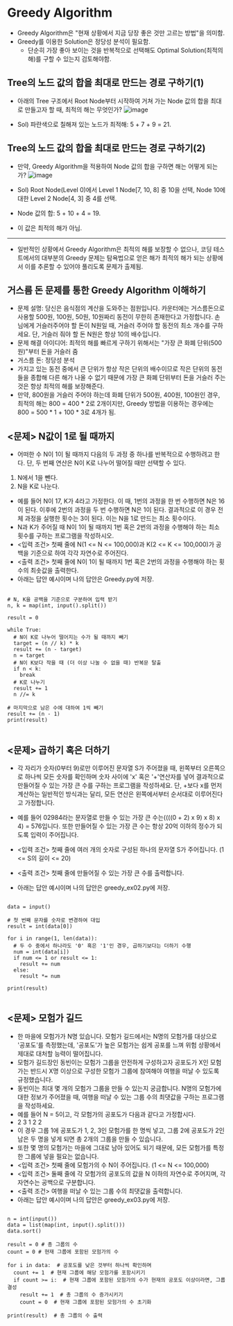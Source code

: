 Greedy Algorithm
=============

* Greedy Algorithm은 "현재 상황에서 지금 당장 좋은 것만 고르는 방법"을 의미함.
* Greedy를 이용한 Solution은 정당성 분석이 필요함.
  * 단순히 가장 좋아 보이는 것을 반복적으로 선택해도 Optimal Solution(최적의 해)를 구할 수 있는지 검토해야함.

Tree의 노드 값의 합을 최대로 만드는 경로 구하기(1)
-------------
* 아래의 Tree 구조에서 Root Node부터 시작하여 거쳐 가는 Node 값의 합을 최대로 만들고자 할 때, 최적의 해는 무엇인가?
![image](https://github.com/yhyim0627/practice/assets/115547566/1cdaa682-a5be-4609-97dd-2423f81fdb44)

 * Sol) 파란색으로 칠해져 있는 노드가 최적해: 5 + 7 + 9 = 21.

Tree의 노드 값의 합을 최대로 만드는 경로 구하기(2)
-------------
* 만약, Greedy Algorithm을 적용하여 Node 값의 합을 구하면 해는 어떻게 되는가?
![image](https://github.com/yhyim0627/practice/assets/115547566/53ae6b0f-4a75-477e-b303-312c5931aac6)

 * Sol) Root Node(Level 0)에서 Level 1 Node[7, 10, 8] 중 10을 선택, Node 10에 대한 Level 2 Node[4, 3] 중 4를 선택.
 * Node 값의 합: 5 + 10 + 4 = 19.
 * 이 값은 최적의 해가 아님.

-------------
* 일반적인 상황에서 Greedy Algorithm은 최적의 해를 보장할 수 없으나, 코딩 테스트에서의 대부분의 Greedy 문제는 탐욕법으로 얻은 해가 최적의 해가 되는 상황에서 이를 추론할 수 있어야 풀리도록 문제가 출제됨.

거스름 돈 문제를 통한 Greedy Algorithm 이해하기
-------------
* 문제 설명: 당신은 음식점의 계산을 도와주는 점원입니다. 카운터에는 거스름돈으로 사용할 500원, 100원, 50원, 10원짜리 동전이 무한히 존재한다고 가정합니다. 손님에게 거슬러주어야 할 돈이 N원일 때, 거슬러 주어야 할 동전의 최소 개수를 구하세요. 단, 거슬러 줘야 할 돈 N원은 항상 10의 배수입니다.
* 문제 해결 아이디어: 최적의 해를 빠르게 구하기 위해서는 "가장 큰 화폐 단위(500원)"부터 돈을 거슬러 줌
* 거스름 돈: 정당성 분석
 * 가지고 있는 동전 중에서 큰 단위가 항상 작은 단위의 배수이므로 작은 단위의 동전들을 종합해 다른 해가 나올 수 없기 때문에 가장 큰 화폐 단위부터 돈을 거슬러 주는 것은 항상 최적의 해를 보장해준다.
 * 만약, 800원을 거슬러 주어야 하는데 화폐 단위가 500원, 400원, 100원인 경우, 최적의 해는 800 = 400 * 2로 2개이지만, Greedy 방법을 이용하는 경우에는 800 = 500 * 1 + 100 * 3로 4개가 됨.


<문제> N값이 1로 될 때까지
-------------
* 어떠한 수 N이 1이 될 때까지 다음의 두 과정 중 하나를 반복적으로 수행하려고 한다. 단, 두 번째 연산은 N이 K로 나누어 떨어질 때만 선택할 수 있다.
 1. N에서 1을 뺀다.
 2. N을 K로 나눈다.

* 예를 들어 N이 17, K가 4라고 가정한다. 이 때, 1번의 과정을 한 번 수행하면 N은 16이 된다. 이후에 2번의 과정을 두 번 수행하면 N은 1이 된다. 결과적으로 이 경우 전체 과정을 실행한 횟수는 3이 된다. 이는 N을 1로 만드는 최소 횟수이다.
* N과 K가 주어질 때 N이 1이 될 때까지 1번 혹은 2번의 과정을 수행해야 하는 최소 횟수를 구하는 프로그램을 작성하시오.
* <입력 조건> 첫째 줄에 N(1 <= N <= 100,000)과 K(2 <= K <= 100,000)가 공백을 기준으로 하여 각각 자연수로 주어진다.
* <출력 조건> 첫째 줄에 N이 1이 될 때까지 1번 혹은 2번의 과정을 수행해야 하는 횟수의 최솟값을 출력한다.
* 아래는 답안 예시이며 나의 답안은 Greedy.py에 저장.
<pre>
<code>
# N, K을 공백을 기준으로 구분하여 입력 받기
n, k = map(int, input().split())

result = 0

while True:
  # N이 K로 나누어 떨어지는 수가 될 때까지 빼기
  target = (n // k) * k
  result += (n - target)
  n = target
  # N이 K보다 작을 때 (더 이상 나눌 수 없을 때) 반복문 탈출
  if n < k:
    break
  # K로 나누기
  result += 1
  n //= k

# 마지막으로 남은 수에 대하여 1씩 빼기
result += (n - 1)
print(result)
</code>
</pre>


<문제> 곱하기 혹은 더하기
-------------
* 각 자리가 숫자(0부터 9)로만 이루어진 문자열 S가 주어졌을 때, 왼쪽부터 오른쪽으로 하나씩 모든 숫자를 확인하며 숫자 사이에 'x' 혹은 '+'연산자를 넣어 결과적으로 만들어질 수 있는 가장 큰 수를 구하는 프로그램을 작성하세요. 단, +보다 x를 먼저 계산하는 일반적인 방식과는 달리, 모든 연산은 왼쪽에서부터 순서대로 이루어진다고 가정합니다.
* 예를 들어 02984라는 문자열로 만들 수 있는 가장 큰 수는((((0 + 2) x 9) x 8) x 4) = 576입니다. 또한 만들어질 수 있는 가장 큰 수는 항상 20억 이하의 정수가 되도록 입력이 주어집니다.

* <입력 조건> 첫째 줄에 여러 개의 숫자로 구성된 하나의 문자열 S가 주어집니다. (1 <= S의 길이 <= 20)
* <출력 조건> 첫째 줄에 만들어질 수 있는 가장 큰 수를 출력합니다.
* 아래는 답안 예시이며 나의 답안은 greedy_ex02.py에 저장.
<pre>
<code>
data = input()

# 첫 번째 문자를 숫자로 변경하여 대입
result = int(data[0])

for i in range(1, len(data)):
  # 두 수 중에서 하나라도 '0' 혹은 '1'인 경우, 곱하기보다는 더하기 수행
  num = int(data[i])
  if num <= 1 or result <= 1:
    result += num
  else:
    result *= num

print(result)
</code>
</pre>


<문제> 모험가 길드
-------------
* 한 마을에 모험가가 N명 있습니다. 모험가 길드에서는 N명의 모험가를 대상으로 '공포도'를 측정했는데, '공포도'가 높은 모험가는 쉽게 공포를 느껴 위험 상황에서 제대로 대처할 능력이 떨어집니다.
* 모험가 길드장인 동빈이는 모험가 그룹을 안전하게 구성하고자 공포도가 X인 모험가는 반드시 X명 이상으로 구성한 모험가 그룹에 참여해야 여행을 떠날 수 있도록 규정했습니다.
* 동빈이는 최대 몇 개의 모험가 그룹을 만들 수 있는지 궁금합니다. N명의 모험가에 대한 정보가 주어졌을 때, 여행을 떠날 수 있는 그룹 수의 최댓값을 구하는 프로그램을 작성하세요.
* 예를 들어 N = 5이고, 각 모험가의 공포도가 다음과 같다고 가정합시다.
 * 2 3 1 2 2
* 이 경우 그룹 1에 공포도가 1, 2, 3인 모험가를 한 명씩 넣고, 그룹 2에 공포도가 2인 남은 두 명을 넣게 되면 총 2개의 그룹을 만들 수 있습니다.
* 또한 몇 명의 모험가는 마을에 그대로 남아 있어도 되기 때문에, 모든 모험가를 특정한 그룹에 넣을 필요는 없습니다.
* <입력 조건> 첫째 줄에 모험가의 수 N이 주어집니다. (1 <= N <= 100,000)
* <입력 조건> 둘째 줄에 각 모험가의 공포도의 값을 N 이하의 자연수로 주어지며, 각 자연수는 공백으로 구분합니다.
* <출력 조건> 여행을 떠날 수 있는 그룹 수의 최댓값을 출력합니다.
* 아래는 답안 예시이며 나의 답안은 greedy_ex03.py에 저장.
<pre>
<code>
n = int(input())
data = list(map(int, input().split()))
data.sort()

result = 0 # 총 그룹의 수
count = 0 # 현재 그룹에 포함된 모험가의 수

for i in data:  # 공포도를 낮은 것부터 하나씩 확인하며
  count += 1  # 현재 그룹에 해당 모험가를 포함시키기
  if count >= i:  # 현재 그룹에 포함된 모험가의 수가 현재의 공포도 이상이라면, 그룹 결성
    result += 1  # 총 그룹의 수 증가시키기
    count = 0  # 현재 그룹에 포함된 모험가의 수 초기화

print(result)  # 총 그룹의 수 출력
</code>
</pre>

